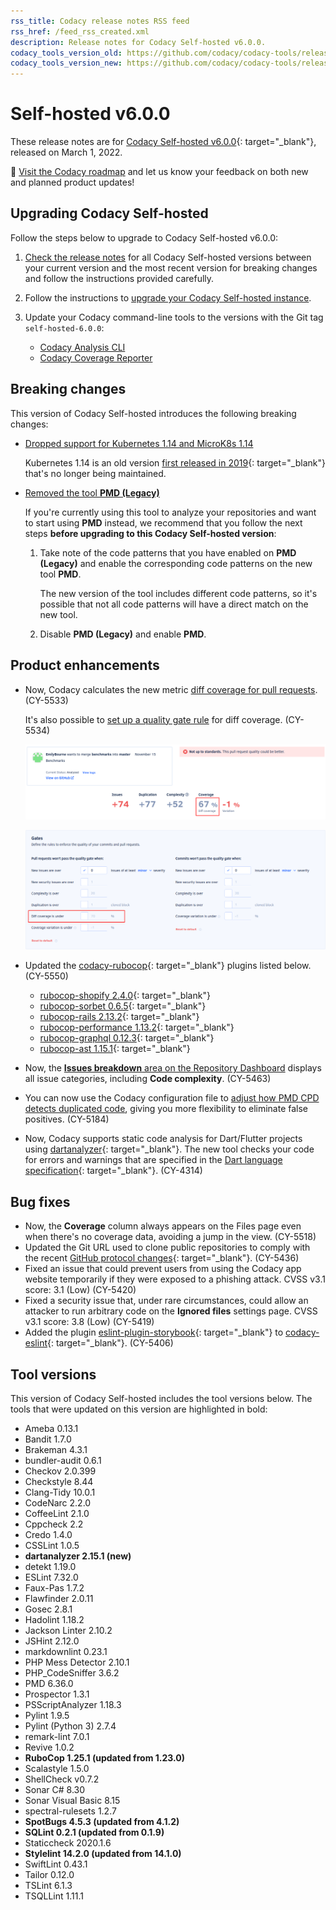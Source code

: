 ```yaml
---
rss_title: Codacy release notes RSS feed
rss_href: /feed_rss_created.xml
description: Release notes for Codacy Self-hosted v6.0.0.
codacy_tools_version_old: https://github.com/codacy/codacy-tools/releases/tag/4.0.40
codacy_tools_version_new: https://github.com/codacy/codacy-tools/releases/tag/5.2.1
---
```


# Self-hosted v6.0.0

These release notes are for [Codacy Self-hosted v6.0.0](https://github.com/codacy/chart/releases/tag/6.0.0){: target="_blank"}, released on March 1, 2022.

📢 [Visit the Codacy roadmap](https://roadmap.codacy.com) and <span class="skip-vale">let us know</span> your feedback on both new and planned product updates!

## Upgrading Codacy Self-hosted

Follow the steps below to upgrade to Codacy Self-hosted v6.0.0:

1.  [Check the release notes](../index.md#self-hosted) for all Codacy Self-hosted versions between your current version and the most recent version for breaking changes and follow the instructions provided <span class="skip-vale">carefully</span>.

1.  Follow the instructions to [upgrade your Codacy Self-hosted instance](../../chart/maintenance/upgrade.md).

1.  Update your Codacy command-line tools to the versions with the Git tag `self-hosted-6.0.0`:

    -   [Codacy Analysis CLI](https://github.com/codacy/codacy-analysis-cli/releases/tag/self-hosted-6.0.0)
    -   [Codacy Coverage Reporter](https://github.com/codacy/codacy-coverage-reporter/releases/tag/self-hosted-6.0.0)

## Breaking changes

This version of Codacy Self-hosted introduces the following breaking changes:

-   [Dropped support for Kubernetes 1.14 and MicroK8s 1.14](https://docs.codacy.com/v6.0/chart/requirements/)

    Kubernetes 1.14 is an old version [first released in 2019](https://kubernetes.io/blog/2019/03/25/kubernetes-1-14-release-announcement/){: target="_blank"} that's no longer being maintained.

-   [Removed the tool **PMD (Legacy)**](../cloud/cloud-2022-02-16-pmd-legacy-removal.md)

    If you're currently using this tool to analyze your repositories and want to start using **PMD** instead, we recommend that you follow the next steps **before upgrading to this Codacy Self-hosted version**:

    1.  Take note of the code patterns that you have enabled on **PMD (Legacy)** and enable the corresponding code patterns on the new tool **PMD**.

        The new version of the tool includes different code patterns, so it's possible that not all code patterns will have a direct match on the new tool.

    1.  Disable **PMD (Legacy)** and enable **PMD**.

## Product enhancements

-   Now, Codacy calculates the new metric [diff coverage for pull requests](https://docs.codacy.com/v6.0/repositories/pull-requests/#pull-request-quality-overview). (CY-5533)

    It's also possible to [set up a quality gate rule](https://docs.codacy.com/v6.0/repositories-configure/adjusting-quality-settings/#gates) for diff coverage. (CY-5534)
    
    ![Diff coverage for a pull request](../images/cy-5533.png)

    ![Quality gate rule for diff coverage](../images/cy-5534.png)

-   Updated the [<span class="skip-vale">codacy-rubocop</span>](https://github.com/codacy/codacy-rubocop){: target="_blank"} plugins listed below. (CY-5550)

    -   [<span class="skip-vale">rubocop-shopify 2.4.0</span>](https://rubygems.org/gems/rubocop-shopify/versions/2.4.0){: target="_blank"}
    -   [<span class="skip-vale">rubocop-sorbet 0.6.5</span>](https://rubygems.org/gems/rubocop-sorbet/versions/0.6.5){: target="_blank"}
    -   [<span class="skip-vale">rubocop-rails 2.13.2</span>](https://rubygems.org/gems/rubocop-rails/versions/2.13.2){: target="_blank"}
    -   [<span class="skip-vale">rubocop-performance 1.13.2</span>](https://rubygems.org/gems/rubocop-performance/versions/1.13.2){: target="_blank"}
    -   [<span class="skip-vale">rubocop-graphql 0.12.3</span>](https://rubygems.org/gems/rubocop-graphql/versions/0.12.3){: target="_blank"}
    -   [<span class="skip-vale">rubocop-ast 1.15.1</span>](https://rubygems.org/gems/rubocop-ast/versions/1.15.1){: target="_blank"}

-   Now, the [**Issues breakdown** area on the Repository Dashboard](https://docs.codacy.com/v6.0/repositories/repository-dashboard/#issues-breakdown) displays all issue categories, including **Code complexity**. (CY-5463)

-   You can now use the Codacy configuration file to [adjust how PMD CPD detects duplicated code](https://docs.codacy.com/v6.0/repositories-configure/codacy-configuration-file/#pmd-cpd-duplication), giving you more flexibility to eliminate false positives. (CY-5184)

-   Now, Codacy supports static code analysis for Dart/Flutter projects using [dartanalyzer](https://github.com/dart-lang/sdk/tree/main/pkg/analyzer_cli){: target="_blank"}. The new tool checks your code for errors and warnings that are specified in the [Dart language specification](https://dart.dev/guides/language/spec){: target="_blank"}. (CY-4314)

## Bug fixes

-   Now, the **Coverage** column always appears on the Files page even when there's no coverage data, avoiding a jump in the view. (CY-5518)
-   Updated the Git URL used to clone public repositories to comply with the recent [GitHub protocol changes](https://github.blog/2021-09-01-improving-git-protocol-security-github/){: target="_blank"}. (CY-5436)
-   Fixed an issue that could prevent users from using the Codacy app website temporarily if they were exposed to a phishing attack. CVSS v3.1 score: 3.1 (Low) (CY-5420)
-   Fixed a security issue that, under rare circumstances, could allow an attacker to run arbitrary code on the **Ignored files** settings page. CVSS v3.1 score: 3.8 (Low) (CY-5419)
-   Added the plugin [<span class="skip-vale">eslint-plugin-storybook</span>](https://www.npmjs.com/package/eslint-plugin-storybook){: target="_blank"} to [<span class="skip-vale">codacy-eslint</span>](https://github.com/codacy/codacy-eslint){: target="_blank"}. (CY-5406)

## Tool versions

This version of Codacy Self-hosted includes the tool versions below. The tools that were updated on this version are highlighted in bold:

-   Ameba 0.13.1
-   Bandit 1.7.0
-   Brakeman 4.3.1
-   bundler-audit 0.6.1
-   Checkov 2.0.399
-   Checkstyle 8.44
-   Clang-Tidy 10.0.1
-   CodeNarc 2.2.0
-   CoffeeLint 2.1.0
-   Cppcheck 2.2
-   Credo 1.4.0
-   CSSLint 1.0.5
-   **dartanalyzer 2.15.1 (new)**
-   detekt 1.19.0
-   ESLint 7.32.0
-   Faux-Pas 1.7.2
-   Flawfinder 2.0.11
-   Gosec 2.8.1
-   Hadolint 1.18.2
-   Jackson Linter 2.10.2
-   JSHint 2.12.0
-   markdownlint 0.23.1
-   PHP Mess Detector 2.10.1
-   PHP_CodeSniffer 3.6.2
-   PMD 6.36.0
-   Prospector 1.3.1
-   PSScriptAnalyzer 1.18.3
-   Pylint 1.9.5
-   Pylint (Python 3) 2.7.4
-   remark-lint 7.0.1
-   Revive 1.0.2
-   **RuboCop 1.25.1 (updated from 1.23.0)**
-   Scalastyle 1.5.0
-   ShellCheck v0.7.2
-   Sonar C# 8.30
-   Sonar Visual Basic 8.15
-   spectral-rulesets 1.2.7
-   **SpotBugs 4.5.3 (updated from 4.1.2)**
-   **SQLint 0.2.1 (updated from 0.1.9)**
-   Staticcheck 2020.1.6
-   **Stylelint 14.2.0 (updated from 14.1.0)**
-   SwiftLint 0.43.1
-   Tailor 0.12.0
-   TSLint 6.1.3
-   TSQLLint 1.11.1
